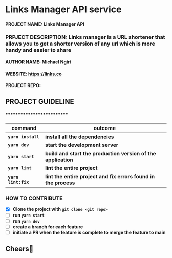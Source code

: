 <!-- @format -->

# Links Manager API service

#### PROJECT NAME: Links Manager API

### PRPJECT DESCRIPTION: Links manager is a URL shortener that allows you to get a shorter version of any url which is more handy and easier to share

#### AUTHOR NAME: Michael Ngiri

#### WEBSITE: https://links.co

#### PROJECT REPO:

## PROJECT GUIDELINE

#### ****\*\*\*\*****\*\*\*\*****\*\*\*\*****\*****\*\*\*\*****\*\*\*\*****\*\*\*\*****

| **command**         | **outcome**                                                     |
| ------------------- | --------------------------------------------------------------- |
| **`yarn install`**  | **install all the dependencies**                                |
| **`yarn dev`**      | **start the development server**                                |
| **`yarn start`**    | **build and start the production version of the application**   |
| **`yarn lint`**     | **lint the entire project**                                     |
| **`yarn lint:fix`** | **lint the entire project and fix errors found in the process** |

### HOW TO CONTRIBUTE

- [x] **Clone the project with `git clone <git repo>`**
- [ ] **run `yarn start`**
- [ ] **run `yarn dev`**
- [ ] **create a branch for each feature**
- [ ] **initiate a PR when the feature is complete to merge the feature to main**

## Cheers:beer:
